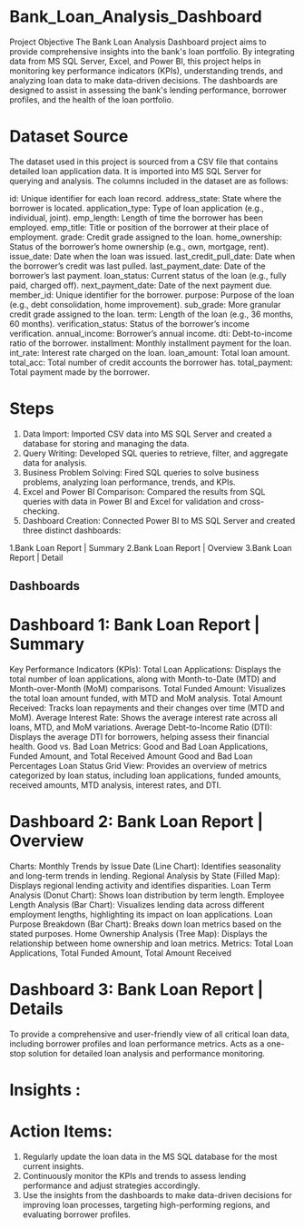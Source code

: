 # Bank_Loan_Analysis_Dashboard
Project Objective
The Bank Loan Analysis Dashboard project aims to provide comprehensive insights into the bank's loan portfolio. By integrating data from MS SQL Server, Excel, and Power BI, this project helps in monitoring key performance indicators (KPIs), understanding trends, and analyzing loan data to make data-driven decisions. The dashboards are designed to assist in assessing the bank's lending performance, borrower profiles, and the health of the loan portfolio.

# Dataset Source
The dataset used in this project is sourced from a CSV file that contains detailed loan application data. It is imported into MS SQL Server for querying and analysis. The columns included in the dataset are as follows:

id: Unique identifier for each loan record.
address_state: State where the borrower is located.
application_type: Type of loan application (e.g., individual, joint).
emp_length: Length of time the borrower has been employed.
emp_title: Title or position of the borrower at their place of employment.
grade: Credit grade assigned to the loan.
home_ownership: Status of the borrower’s home ownership (e.g., own, mortgage, rent).
issue_date: Date when the loan was issued.
last_credit_pull_date: Date when the borrower’s credit was last pulled.
last_payment_date: Date of the borrower’s last payment.
loan_status: Current status of the loan (e.g., fully paid, charged off).
next_payment_date: Date of the next payment due.
member_id: Unique identifier for the borrower.
purpose: Purpose of the loan (e.g., debt consolidation, home improvement).
sub_grade: More granular credit grade assigned to the loan.
term: Length of the loan (e.g., 36 months, 60 months).
verification_status: Status of the borrower’s income verification.
annual_income: Borrower’s annual income.
dti: Debt-to-income ratio of the borrower.
installment: Monthly installment payment for the loan.
int_rate: Interest rate charged on the loan.
loan_amount: Total loan amount.
total_acc: Total number of credit accounts the borrower has.
total_payment: Total payment made by the borrower.

# Steps
1. Data Import: Imported CSV data into MS SQL Server and created a database for storing and managing the data.
2. Query Writing: Developed SQL queries to retrieve, filter, and aggregate data for analysis.
3. Business Problem Solving: Fired SQL queries to solve business problems, analyzing loan performance, trends, and KPIs.
4. Excel and Power BI Comparison: Compared the results from SQL queries with data in Power BI and Excel for validation and cross-checking.
5. Dashboard Creation: Connected Power BI to MS SQL Server and created three distinct dashboards:

1.Bank Loan Report | Summary
2.Bank Loan Report | Overview
3.Bank Loan Report | Detail

## Dashboards
# Dashboard 1: Bank Loan Report | Summary
Key Performance Indicators (KPIs):
Total Loan Applications: Displays the total number of loan applications, along with Month-to-Date (MTD) and Month-over-Month (MoM) comparisons. 
Total Funded Amount: Visualizes the total loan amount funded, with MTD and MoM analysis.
Total Amount Received: Tracks loan repayments and their changes over time (MTD and MoM).
Average Interest Rate: Shows the average interest rate across all loans, MTD, and MoM variations.
Average Debt-to-Income Ratio (DTI): Displays the average DTI for borrowers, helping assess their financial health.
Good vs. Bad Loan Metrics:
Good and Bad Loan Applications, Funded Amount, and Total Received Amount
Good and Bad Loan Percentages
Loan Status Grid View:
Provides an overview of metrics categorized by loan status, including loan applications, funded amounts, received amounts, MTD analysis, interest rates, and DTI.

# Dashboard 2: Bank Loan Report | Overview
Charts:
Monthly Trends by Issue Date (Line Chart): Identifies seasonality and long-term trends in lending.
Regional Analysis by State (Filled Map): Displays regional lending activity and identifies disparities.
Loan Term Analysis (Donut Chart): Shows loan distribution by term length.
Employee Length Analysis (Bar Chart): Visualizes lending data across different employment lengths, highlighting its impact on loan applications.
Loan Purpose Breakdown (Bar Chart): Breaks down loan metrics based on the stated purposes.
Home Ownership Analysis (Tree Map): Displays the relationship between home ownership and loan metrics.
Metrics:
Total Loan Applications, Total Funded Amount, Total Amount Received

# Dashboard 3: Bank Loan Report | Details

To provide a comprehensive and user-friendly view of all critical loan data, including borrower profiles and loan performance metrics.
Acts as a one-stop solution for detailed loan analysis and performance monitoring.

# Insights :


# Action Items: 
1. Regularly update the loan data in the MS SQL database for the most current insights.
2. Continuously monitor the KPIs and trends to assess lending performance and adjust strategies accordingly.
3. Use the insights from the dashboards to make data-driven decisions for improving loan processes, targeting high-performing regions, and evaluating borrower profiles.

